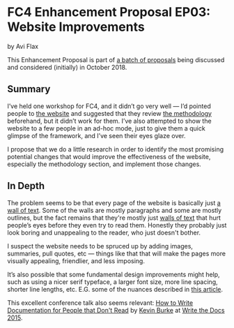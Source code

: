 # FC4 Enhancement Proposal EP03: Website Improvements

by Avi Flax

This Enhancement Proposal is part of [a batch of proposals](https://github.com/FundingCircle/fc4-framework/issues/72) being discussed and considered (initially) in October 2018.

## Summary

I’ve held one workshop for FC4, and it didn’t go very well — I’d pointed people to [the website](https://fundingcircle.github.io/fc4-framework/) and suggested that they review [the methodology](https://fundingcircle.github.io/fc4-framework/methodology/) beforehand, but it didn’t work for them. I’ve also attempted to show the website to a few people in an ad-hoc mode, just to give them a quick glimpse of the framework, and I’ve seen their eyes glaze over.

I propose that we do a little research in order to identify the most promising potential changes that would improve the effectiveness of the website, especially the methodology section, and implement those changes.

## In Depth

The problem seems to be that every page of the website is basically just [a wall of text](https://github.com/FundingCircle/fc4-framework/issues/71). Some of the walls are mostly paragraphs and some are mostly outlines, but the fact remains that they're mostly just [walls of text](https://www.theonion.com/nation-shudders-at-large-block-of-uninterrupted-text-1819571366) that hurt people’s eyes before they even try to read them. Honestly they probably just look boring and unappealing to the reader, who just doesn't bother.

I suspect the website needs to be spruced up by adding images, summaries, pull quotes, etc — things like that that will make the pages more visually appealing, friendlier, and less imposing.

It’s also possible that some fundamental design improvements might help, such as using a nicer serif typeface, a larger font size, more line spacing, shorter line lengths, etc. E.G. some of the nuances described in [this article](https://www.smashingmagazine.com/2009/03/10-principles-for-readable-web-typography/).

This excellent conference talk also seems relevant: [How to Write Documentation for People that Don't Read](https://www.youtube.com/watch?v=sQP_hUNCrcE) by [Kevin Burke](http://www.writethedocs.org/conf/na/2015/speakers/#speaker-kburke) at [Write the Docs 2015](http://www.writethedocs.org/conf/na/2015/).

